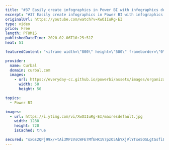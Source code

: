```yaml
---
title: "#37 Easily create infographics in Power BI with infographics designer"
excerpt: "#37 Easily create infographics in Power BI with infographics designer  Do you want to create infographics in Power BI? In this video I will show you how to do just that!  Information graphics or infographics are graphic visual representations of information, data or knowledge intended to present information"
originalUrl: https://youtube.com/watch?v=XwOIIuRg-EI
type: video
price: Free
length: PT8M1S
publishedDateTime: 2020-02-06T10:25:51Z
heat: 51

featuredContent: "<iframe width=\"800\" height=\"500\" frameborder=\"0\" src=\"https://www.youtube.com/embed/XwOIIuRg-EI\" allow=\"accelerometer; autoplay; encrypted-media; gyroscope; picture-in-picture\" allowfullscreen></iframe>"

provider:
  name: Curbal
  domain: curbal.com
  images:
    - url: https://everyday-cc.github.io/powerbi/assets/images/organizations/curbal.com-50x50.jpg
      width: 50
      height: 50

topics:
  - Power BI

images:
  - url: https://i.ytimg.com/vi/XwOIIuRg-EI/maxresdefault.jpg
    width: 1280
    height: 720
    isCached: true

secured: "sxGs2QPj99x/+tAi3MPzVsCWFE7MfEHK1V7pzO5AbYXjVlYTxe5OSLgtGsfiLkloukmoJxd5p+zv6Xzex3TB3TiJi8fcgHw3D/nFWyiSOP3GOEmDGMYiNF6mZgKEjlXYVXBcBunf/wg16i4WK0Il8GDIrMArzn+wqPGIJ0oEk0K3a9YYNIHhIdb8ECZ3q+wsfdJpeP8PUtZ5DVidPHLf8NjlWzeNckWW/wKJpNqPfIirJgtTz1NWliKZVzhxxlZRwGhd5+u/pUx8cGausrPo7jd4YfJbqBWnagCXAPdwwquHM5Mo3eAMcxWNwLoTR65DWHRwJbzMXy8Ng3OTFp91mkVOhPQkecIOWS5ZGVFYADAOPMYajX3IGuD9muycKEnTtlR3UC6W6zIvZs9z3fChbWz5a/IcvmIVBZHQ6KygF8fefhWREVT34Wkco3PpVtNc;rDyzP414G95RBOO+7qLUzw=="
---
```


